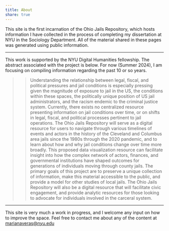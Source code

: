 ```yaml
---
title: About
share: true
---
```

 This site is the first incarnation of the Ohio Jails Repository, which hosts information I have collected in the process of completing my dissertation at NYU in the Sociology Department. 
 All of the material shared in these pages was generated using public information. 

--- 

This work is supported by the NYU Digital Humanities fellowship. The abstract associated with the project is below. For now (Summer 2024), I am focusing on compiling information regarding the past 10 or so years. 

>> Understanding the relationship between legal, fiscal, and political pressures and jail conditions is especially pressing given the magnitude of exposure to jail in the US, the conditions within these spaces, the politically unique position of US jail administrators, and the racism endemic to the criminal justice system. Currently, there exists no centralized resource presenting information on jail conditions over time, or on shifts in legal, fiscal, and political processes pertinent to jail operations. The Ohio Jails Repository will serve as a digital resource for users to navigate through various timelines of events and actors in the history of the Cleveland and Columbus area jails since the 1980s through the 2020 pandemic, and to learn about how and why jail conditions change over time more broadly. This proposed data visualization resource can facilitate insight into how the complex network of actors, finances, and governmental institutions have shaped outcomes for generations of individuals moving through county jails. The primary goals of this project are to preserve a unique collection of information, make this material accessible to the public, and provide a model for other studies of local jails. The Ohio Jails Repository will also be a digital resource that will facilitate civic engagement, and provide analytic resources for those looking to advocate for individuals involved in the carceral system. 

---

This site is very much a work in progress, and I welcome any input on how to improve the space. Feel free to contact me about any of the content at marianaveras@nyu.edu 

